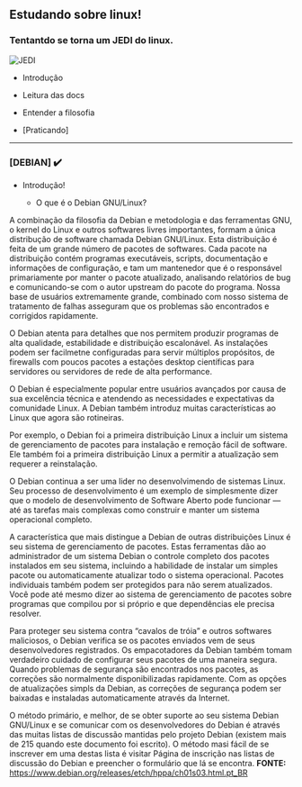 ## Estudando sobre linux!

### Tentantdo se torna um **JEDI** do <b>linux</b>.

![JEDI](https://yt3.ggpht.com/-GRFmbt_62QE/AAAAAAAAAAI/AAAAAAAAAAA/5xW-D4H4b5k/s900-c-k-no-mo-rj-c0xffffff/photo.jpg)

- Introdução

- Leitura das docs

- Entender a filosofia 

- [Praticando]

__________________________________

### [DEBIAN] :heavy_check_mark:

- Introdução!

	- O que é o Debian GNU/Linux? 
      
A combinação da filosofia da Debian e metodologia e das ferramentas GNU, o kernel do Linux e outros softwares livres importantes, formam a única distribução de software chamada Debian GNU/Linux. Esta distribuição é feita de um grande número de pacotes de softwares. Cada pacote na distribuição contém programas executáveis, scripts, documentação e informações de configuração, e tam um mantenedor que é o responsável primariamente por manter o pacote atualizado, analisando relatórios de bug e comunicando-se com o autor upstream do pacote do programa. Nossa base de usuários extremamente grande, combinado com nosso sistema de tratamento de falhas asseguram que os problemas são encontrados e corrigidos rapidamente.

O Debian atenta para detalhes que nos permitem produzir programas de alta qualidade, estabilidade e distribuição escalonável. As instalações podem ser facilmetne configuradas para servir múltiplos propósitos, de firewalls com poucos pacotes a estações desktop científicas para servidores ou servidores de rede de alta performance.

O Debian é especialmente popular entre usuários avançados por causa de sua excelência técnica e atendendo as necessidades e expectativas da comunidade Linux. A Debian também introduz muitas características ao Linux que agora são rotineiras.

Por exemplo, o Debian foi a primeira distribuição Linux a incluir um sistema de gerenciamento de pacotes para instalação e remoção fácil de software. Ele também foi a primeira distribuição Linux a permitir a atualização sem requerer a reinstalação.

O Debian continua a ser uma lider no desenvolvimendo de sistemas Linux. Seu processo de desenvolvimento é um exemplo de simplesmente dizer que o modelo de desenvolvimento de Software Aberto pode funcionar — até as tarefas mais complexas como construir e manter um sistema operacional completo.

A característica que mais distingue a Debian de outras distribuições Linux é seu sistema de gerenciamento de pacotes. Estas ferramentas dão ao administrador de um sistema Debian o controle completo dos pacotes instalados em seu sistema, incluindo a habilidade de instalar um simples pacote ou automaticamente atualizar todo o sistema operacional. Pacotes individuais também podem ser protegidos para não serem atualizados. Você pode até mesmo dizer ao sistema de gerenciamento de pacotes sobre programas que compilou por si próprio e que dependências ele precisa resolver.

Para proteger seu sistema contra “cavalos de tróia” e outros softwares maliciosos, o Debian verifica se os pacotes enviados vem de seus desenvolvedores registrados. Os empacotadores da Debian também tomam verdadeiro cuidado de configurar seus pacotes de uma maneira segura. Quando problemas de segurança são encontrados nos pacotes, as correções são normalmente disponibilizadas rapidamente. Com as opções de atualizações simpls da Debian, as correções de segurança podem ser baixadas e instaladas automaticamente através da Internet.

O método primário, e melhor, de se obter suporte ao seu sistema Debian GNU/Linux e se comunicar com os desenvolvedores do Debian é através das muitas listas de discussão mantidas pelo projeto Debian (existem mais de 215 quando este documento foi escrito). O método masi fácil de se inscrever em uma destas lista é visitar Página de inscrição nas listas de discussão do Debian e preencher o formulário que lá se encontra.
<b>FONTE:</b> https://www.debian.org/releases/etch/hppa/ch01s03.html.pt_BR


